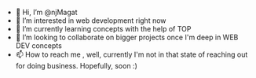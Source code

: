 - 👋 Hi, I’m @njMagat
- 👀 I’m interested in web development right now
- 🌱 I’m currently learning concepts with the help of TOP
- 💞️ I’m looking to collaborate on bigger projects once I'm deep in WEB DEV concepts
- 📫 How to reach me , well, currently I'm not in that state of reaching out for doing business. Hopefully, soon :)

<!---
njMagat/njMagat is a ✨ special ✨ repository because its `README.md` (this file) appears on your GitHub profile.
You can click the Preview link to take a look at your changes.
--->
